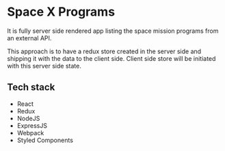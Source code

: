 # Space X Programs
It is fully server side rendered app listing the space mission programs from an external API.

This approach is to have a redux store created in the server side and shipping it with the data to the client side. Client side store will be initiated with this server side state.

## Tech stack

- React
- Redux
- NodeJS
- ExpressJS
- Webpack
- Styled Components
